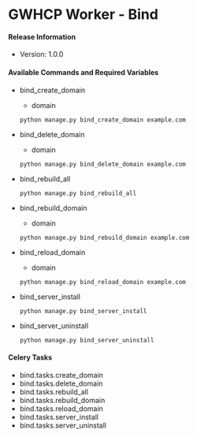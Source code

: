 # GWHCP Worker - Bind #

#### Release Information ####

* Version: 1.0.0

#### Available Commands and Required Variables ####

* bind_create_domain
    * domain

    `python manage.py bind_create_domain example.com`

* bind_delete_domain
    * domain

    `python manage.py bind_delete_domain example.com`

* bind_rebuild_all

    `python manage.py bind_rebuild_all`

* bind_rebuild_domain
    * domain

    `python manage.py bind_rebuild_domain example.com`

* bind_reload_domain
    * domain

    `python manage.py bind_reload_domain example.com`

* bind_server_install

    `python manage.py bind_server_install`

* bind_server_uninstall

    `python manage.py bind_server_uninstall`

#### Celery Tasks ####

* bind.tasks.create_domain
* bind.tasks.delete_domain
* bind.tasks.rebuild_all
* bind.tasks.rebuild_domain
* bind.tasks.reload_domain
* bind.tasks.server_install
* bind.tasks.server_uninstall